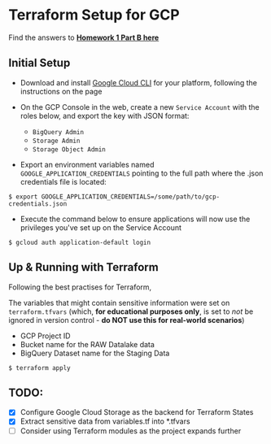# Terraform Setup for GCP

Find the answers to [**Homework 1 Part B here**](https://github.com/iobruno/data-engineering-zoomcamp/blob/master/week1/terraform/HOMEWORK.md)

## Initial Setup
- Download and install [Google Cloud CLI](https://cloud.google.com/sdk/docs/install-sdk) for your platform, following the instructions on the page

- On the GCP Console in the web, create a new `Service Account` with the roles below, and export the key with JSON format:
    - `BigQuery Admin`
    - `Storage Admin` 
    - `Storage Object Admin`

- Export an environment variables named `GOOGLE_APPLICATION_CREDENTIALS` pointing to the full path where the .json credentials file is located:
    
```
$ export GOOGLE_APPLICATION_CREDENTIALS=/some/path/to/gcp-credentials.json
```

- Execute the command below to ensure applications will now use the privileges you've set up on the Service Account

```
$ gcloud auth application-default login
```

## Up & Running with Terraform


Following the best practises for Terraform, 

The variables that might contain sensitive information were set on `terraform.tfvars` (which, **for educational purposes only**, is set to *not* be ignored in version control - **do NOT use this for real-world scenarios**)

- GCP Project ID
- Bucket name for the RAW Datalake data
- BigQuery Dataset name for the Staging Data
    
```
$ terraform apply
```

## TODO:
- [X] Configure Google Cloud Storage as the backend for Terraform States
- [X] Extract sensitive data from variables.tf into *.tfvars
- [ ] Consider using Terraform modules as the project expands further
